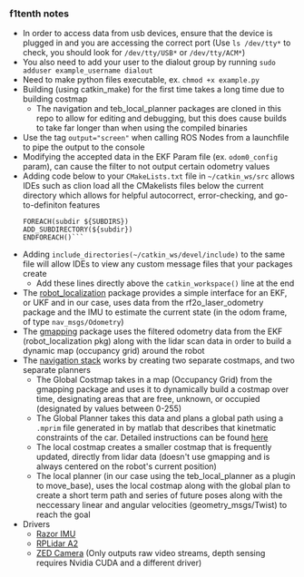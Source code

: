 ### f1tenth notes
- In order to access data from usb devices, ensure that the device is plugged in and you are accessing the correct port (Use `ls /dev/tty*` to check, you should look for `/dev/tty/USB*` or `/dev/tty/ACM*`)
- You also need to add your user to the dialout group by running `sudo adduser example_username dialout`
- Need to make python files executable, ex. `chmod +x example.py`
- Building (using catkin_make) for the first time takes a long time due to building costmap
    - The navigation and teb_local_planner packages are cloned in this repo to allow for editing and debugging, but this does cause builds to take far longer than when using the compiled binaries
- Use the tag `output="screen"` when calling ROS Nodes from a launchfile to pipe the output to the console
- Modifying the accepted data in the EKF Param file (ex. `odom0_config` param), can cause the filter to not output certain odometry values
- Adding code below to your `CMakeLists.txt` file in `~/catkin_ws/src` allows IDEs such as clion load all the CMakelists files below the current directory which allows for helpful autocorrect, error-checking, and go-to-definiton features
    ``` 
    FOREACH(subdir ${SUBDIRS})
    ADD_SUBDIRECTORY(${subdir})
    ENDFOREACH()```
- Adding `include_directories(~/catkin_ws/devel/include)` to the same file will allow IDEs to view any custom message files that your packages create
    - Add these lines directly above the `catkin_workspace()` line at the end
- The [robot_localization](http://wiki.ros.org/robot_localization) package provides a simple interface for an EKF, or UKF and in our case, uses data from the rf2o_laser_odometry package and the IMU to estimate the current state (in the odom frame, of type `nav_msgs/Odometry`)
- The [gmapping](http://wiki.ros.org/gmapping) package uses the filtered odometry data from the EKF (robot_localization pkg) along with the lidar scan data in order to build a dynamic map (occupancy grid) around the robot
- The [navigation stack](http://wiki.ros.org/navigation?distro=kinetic) works by creating two separate costmaps, and two separate planners
    - The Global Costmap takes in a map (Occupancy Grid) from the gmapping package and uses it to dynamically build a costmap over time, designating areas that are free, unknown, or occupied (designated by values between 0-255)
    - The Global Planner takes this data and plans a global path using a `.mprim` file generated in by matlab that describes that kinetmatic constraints of the car. Detailed instructions can be found [here](http://sbpl.net/node/52)
    - The local costmap creates a smaller costmap that is frequently updated, directly from lidar data (doesn't use gmapping and is always centered on the robot's current position)
    - The local planner (in our case using the teb_local_planner as a plugin to move_base), uses the local costmap along with the global plan to create a short term path and series of future poses along with the neccessary linear and angular velocities (geometry_msgs/Twist) to reach the goal
- Drivers
    - [Razor IMU](https://github.com/KristofRobot/razor_imu_9dof)
    - [RPLidar A2](https://github.com/Slamtec/rplidar_ros)
    - [ZED Camera](https://github.com/willdzeng/zed_cpu_ros) (Only outputs raw video streams, depth sensing requires Nvidia CUDA and a different driver)